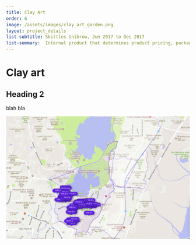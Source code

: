 ```yaml
---
title: Clay Art  
order: 6
image: /assets/images/clay_art_garden.png
layout: project_details
list-subtitle: Skittles Unibrow, Jun 2017 to Dec 2017
list-summary:  Internal product that determines product pricing, packaging, payment rules, post transaction scenarios such as refunds, and revenue recognition.
---
```


# Clay art

## Heading 2
blah bla


![nearby-locality-search](/assets/images/polygons.png)
